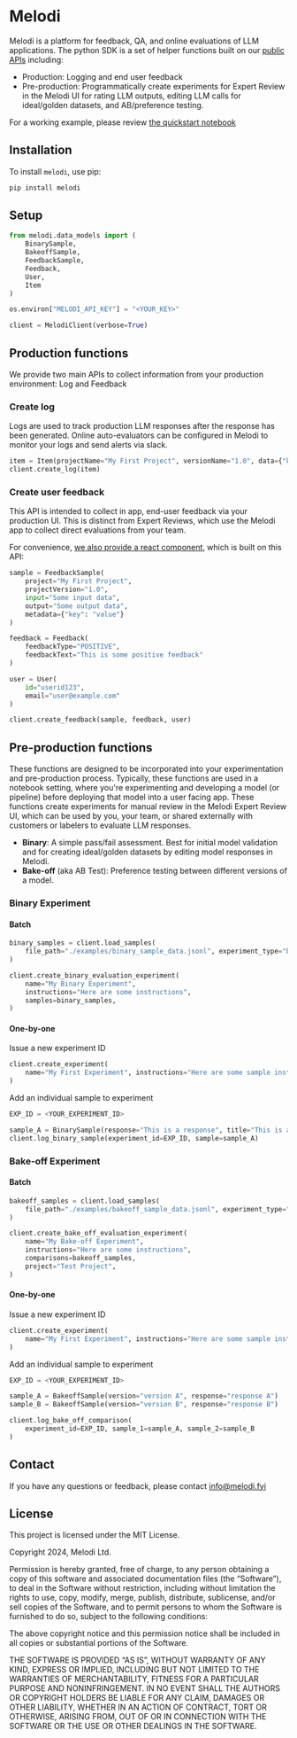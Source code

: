 # Melodi
Melodi is a platform for feedback, QA, and online evaluations of LLM applications. The python SDK is a set of helper functions built on our [public APIs](https://docs.melodi.fyi/introduction) including:
- Production: Logging and end user feedback
- Pre-production: Programmatically create experiments for Expert Review in the Melodi UI for rating LLM outputs, editing LLM calls for ideal/golden datasets, and AB/preference testing.

For a working example, please review [the quickstart notebook](/examples/quickstart.ipynb)

## Installation

To install `melodi`, use pip:

```bash
pip install melodi
```

## Setup

```python
from melodi.data_models import (
    BinarySample,
    BakeoffSample,
    FeedbackSample,
    Feedback,
    User,
    Item
)

os.environ["MELODI_API_KEY"] = "<YOUR_KEY>"

client = MelodiClient(verbose=True)
```

## Production functions
We provide two main APIs to collect information from your production environment: Log and Feedback

### Create log
Logs are used to track production LLM responses after the response has been generated. Online auto-evaluators can be configured in Melodi to monitor your logs and send alerts via slack.
```python 
item = Item(projectName="My First Project", versionName="1.0", data={"key": "value"})
client.create_log(item)
```

### Create user feedback
This API is intended to collect in app, end-user feedback via your production UI. This is distinct from Expert Reviews, which use the Melodi app to collect direct evaluations from your team. 

For convenience, [we also provide a react component](https://github.com/Melodi-fyi/melodi-sdk-react/), which is built on this API: 

```python
sample = FeedbackSample(
    project="My First Project",
    projectVersion="1.0",
    input="Some input data",
    output="Some output data",
    metadata={"key": "value"}
)

feedback = Feedback(
    feedbackType="POSITIVE",
    feedbackText="This is some positive feedback"
)

user = User(
    id="userid123",
    email="user@example.com"
)

client.create_feedback(sample, feedback, user)
```

## Pre-production functions
These functions are designed to be incorporated into your experimentation and pre-production process. Typically, these functions are used in a notebook setting, where you're experimenting and developing a model (or pipeline) before deploying that model into a user facing app. These functions create experiments for manual review in the Melodi Expert Review UI, which can be used by you, your team, or shared externally with customers or labelers to evaluate LLM responses. 
- **Binary**: A simple pass/fail assessment. Best for initial model validation and for creating ideal/golden datasets by editing model responses in Melodi. 
- **Bake-off** (aka AB Test): Preference testing between different versions of a model. 

### Binary Experiment
#### Batch
```python
binary_samples = client.load_samples(
    file_path="./examples/binary_sample_data.jsonl", experiment_type="binary"
)

client.create_binary_evaluation_experiment(
    name="My Binary Experiment",
    instructions="Here are some instructions",
    samples=binary_samples,
)
```
#### One-by-one
Issue a new experiment ID
```python
client.create_experiment(
    name="My First Experiment", instructions="Here are some sample instructions.", project="My First Project"
)
```

Add an individual sample to experiment
```python
EXP_ID = <YOUR_EXPERIMENT_ID>

sample_A = BinarySample(response="This is a response", title="This is a title")
client.log_binary_sample(experiment_id=EXP_ID, sample=sample_A)
```
### Bake-off Experiment
#### Batch
```python
bakeoff_samples = client.load_samples(
    file_path="./examples/bakeoff_sample_data.jsonl", experiment_type="bake_off"
)

client.create_bake_off_evaluation_experiment(
    name="My Bake-off Experiment",
    instructions="Here are some instructions",
    comparisons=bakeoff_samples,
    project="Test Project",
)
```
#### One-by-one
Issue a new experiment ID
```python
client.create_experiment(
    name="My First Experiment", instructions="Here are some sample instructions.", project="My First Project"
)
```
Add an individual sample to experiment
```python
EXP_ID = <YOUR_EXPERIMENT_ID>

sample_A = BakeoffSample(version="version A", response="response A")
sample_B = BakeoffSample(version="version B", response="response B")

client.log_bake_off_comparison(
    experiment_id=EXP_ID, sample_1=sample_A, sample_2=sample_B
)
```


## Contact

If you have any questions or feedback, please contact info@melodi.fyi

## License

This project is licensed under the MIT License.

Copyright 2024, Melodi Ltd.

Permission is hereby granted, free of charge, to any person obtaining a copy of this software and associated documentation files (the “Software”), to deal in the Software without restriction, including without limitation the rights to use, copy, modify, merge, publish, distribute, sublicense, and/or sell copies of the Software, and to permit persons to whom the Software is furnished to do so, subject to the following conditions:

The above copyright notice and this permission notice shall be included in all copies or substantial portions of the Software.

THE SOFTWARE IS PROVIDED “AS IS”, WITHOUT WARRANTY OF ANY KIND, EXPRESS OR IMPLIED, INCLUDING BUT NOT LIMITED TO THE WARRANTIES OF MERCHANTABILITY, FITNESS FOR A PARTICULAR PURPOSE AND NONINFRINGEMENT. IN NO EVENT SHALL THE AUTHORS OR COPYRIGHT HOLDERS BE LIABLE FOR ANY CLAIM, DAMAGES OR OTHER LIABILITY, WHETHER IN AN ACTION OF CONTRACT, TORT OR OTHERWISE, ARISING FROM, OUT OF OR IN CONNECTION WITH THE SOFTWARE OR THE USE OR OTHER DEALINGS IN THE SOFTWARE.
